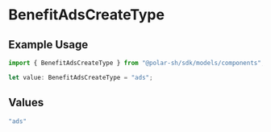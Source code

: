 # BenefitAdsCreateType

## Example Usage

```typescript
import { BenefitAdsCreateType } from "@polar-sh/sdk/models/components";

let value: BenefitAdsCreateType = "ads";
```

## Values

```typescript
"ads"
```